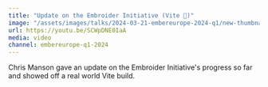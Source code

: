 ```yaml
---
title: "Update on the Embroider Initiative (Vite 🤫)"
image: "/assets/images/talks/2024-03-21-embereurope-2024-q1/new-thumbnail.png"
url: https://youtu.be/SCWpDNE0IaA
media: video
channel: embereurope-q1-2024
---
```


Chris Manson gave an update on the Embroider Initiative's progress so far and showed off a real world Vite build.
